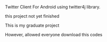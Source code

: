 Twitter Client For Android using twitter4j library.

this project not yet finished

This is my graduate project

However,  allowed everyone  download this codes